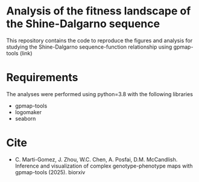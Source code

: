 # Analysis of the fitness landscape of the Shine-Dalgarno sequence

This repository contains the code to reproduce the figures and analysis for studying the Shine-Dalgarno sequence-function relationship using gpmap-tools (link)

# Requirements

The analyses were performed using python=3.8 with the following libraries

- gpmap-tools
- logomaker
- seaborn


# Cite

- C. Marti-Gomez, J. Zhou, W.C. Chen, A. Posfai, D.M. McCandlish. Inference and visualization of complex genotype-phenotype maps with gpmap-tools (2025). biorxiv
